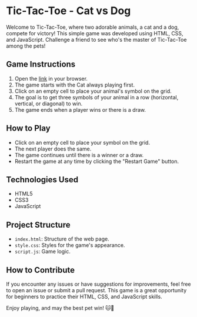 # Tic-Tac-Toe - Cat vs Dog

Welcome to Tic-Tac-Toe, where two adorable animals, a cat and a dog, compete for victory! This simple game was developed using HTML, CSS, and JavaScript. Challenge a friend to see who's the master of Tic-Tac-Toe among the pets!

## Game Instructions

1. Open the [link](eduardapontel.github.io/tic-tac-toe/) in your browser.
2. The game starts with the Cat always playing first.
3. Click on an empty cell to place your animal's symbol on the grid.
4. The goal is to get three symbols of your animal in a row (horizontal, vertical, or diagonal) to win.
5. The game ends when a player wins or there is a draw.

## How to Play

- Click on an empty cell to place your symbol on the grid.
- The next player does the same.
- The game continues until there is a winner or a draw.
- Restart the game at any time by clicking the "Restart Game" button.

## Technologies Used

- HTML5
- CSS3
- JavaScript

## Project Structure

- `index.html`: Structure of the web page.
- `style.css`: Styles for the game's appearance.
- `script.js`: Game logic.

## How to Contribute

If you encounter any issues or have suggestions for improvements, feel free to open an issue or submit a pull request. This game is a great opportunity for beginners to practice their HTML, CSS, and JavaScript skills.

Enjoy playing, and may the best pet win! 🐱🐶
